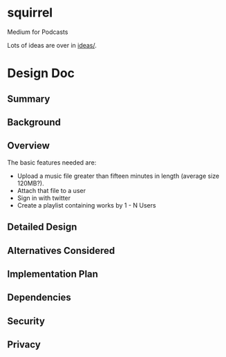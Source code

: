# squirrel

Medium for Podcasts

Lots of ideas are over in [ideas/](https://github.com/icco/squirrel/tree/master/ideas).

# Design Doc

## Summary



## Background



## Overview

The basic features needed are:

 - Upload a music file greater than fifteen minutes in length (average size 120MB?).
 - Attach that file to a user
 - Sign in with twitter
 - Create a playlist containing works by 1 - N Users

## Detailed Design



## Alternatives Considered



## Implementation Plan



## Dependencies



## Security



## Privacy


